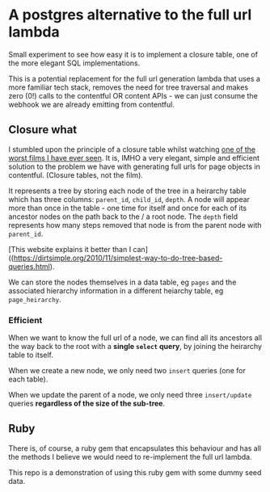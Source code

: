 # A postgres alternative to the full url lambda

Small experiment to see how easy it is to implement a closure table, one of the more elegant SQL implementations.

This is a potential replacement for the full url generation lambda that uses a more familiar tech stack, removes the need for tree traversal and makes zero (0!) calls to the contentful OR content APIs - we can just consume the webhook we are already emitting from contentful.


## Closure what

I stumbled upon the principle of a closure table whilst watching [one of the worst films I have ever seen](https://en.wikipedia.org/wiki/Happy_Death_Day_2U).  It is, IMHO a very elegant, simple and efficient solution to the problem we have with generating full urls for page objects in contentful. (Closure tables, not the film).

It represents a tree by storing each node of the tree in a heirarchy table which has three columns: `parent_id`, `child_id`, `depth`.  A node will appear more than once in the table - one time for itself and once for each of its ancestor nodes on the path back to the / a root node.  The `depth` field represents how many steps removed that node is from the parent node with `parent_id`. 

[This website explains it better than I can]((https://dirtsimple.org/2010/11/simplest-way-to-do-tree-based-queries.html).

We can store the nodes themselves in a data table, eg `pages` and the associated hierarchy information in a different heiarchy table, eg `page_heirarchy`.


### Efficient

When we want to know the full url of a node, we can find all its ancestors all the way back to the root with a **single `select` query**, by joining the heirarchy table to itself.

When we create a new node, we only need two `insert` queries (one for each table).

When we update the parent of a node, we only need three `insert/update` queries **regardless of the size of the sub-tree**.

## Ruby

There is, of course, a ruby gem that encapsulates this behaviour and has all the methods I believe we would need to re-implement the full url lambda.

This repo is a demonstration of using this ruby gem with some dummy seed data.

